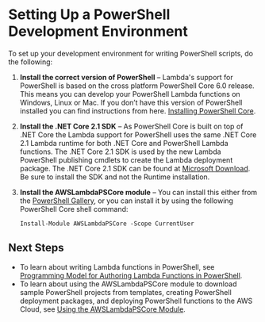 # Setting Up a PowerShell Development Environment<a name="lambda-powershell-setup-dev-environment"></a>

To set up your development environment for writing PowerShell scripts, do the following:

1. **Install the correct version of PowerShell** – Lambda's support for PowerShell is based on the cross platform PowerShell Core 6\.0 release\. This means you can develop your PowerShell Lambda functions on Windows, Linux or Mac\. If you don’t have this version of PowerShell installed you can find instructions from here\. [ Installing PowerShell Core](https://docs.microsoft.com/en-us/powershell/scripting/setup/installing-powershell)\.

1. **Install the \.NET Core 2\.1 SDK** – As PowerShell Core is built on top of \.NET Core the Lambda support for PowerShell uses the same \.NET Core 2\.1 Lambda runtime for both \.NET Core and PowerShell Lambda functions\. The \.NET Core 2\.1 SDK is used by the new Lambda PowerShell publishing cmdlets to create the Lambda deployment package\. The \.NET Core 2\.1 SDK can be found at [ Microsoft Download](https://www.microsoft.com/net/download)\. Be sure to install the SDK and not the Runtime installation\.

1. **Install the AWSLambdaPSCore module** – You can install this either from the [ PowerShell Gallery](https://www.powershellgallery.com/packages/AWSLambdaPSCore), or you can install it by using the following PowerShell Core shell command:

   ```
   Install-Module AWSLambdaPSCore -Scope CurrentUser
   ```

## Next Steps<a name="lambda-powershell-setup-dev-environment-next-steps"></a>
+ To learn about writing Lambda functions in PowerShell, see [Programming Model for Authoring Lambda Functions in PowerShell](powershell-programming-model.md)\.
+ To learn about using the AWSLambdaPSCore module to download sample PowerShell projects from templates, creating PowerShell deployment packages, and deploying PowerShell functions to the AWS Cloud, see [Using the AWSLambdaPSCore Module](lambda-powershell-how-to-create-deployment-package.md#lambda-powershell-using-lam-mod-deployment-package)\.